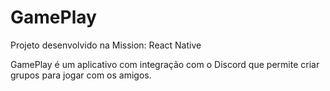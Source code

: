# GamePlay
Projeto desenvolvido na Mission: React Native

GamePlay é um aplicativo com integração com o Discord que permite criar grupos para jogar com os amigos.
